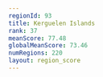```yaml
---
regionId: 93
title: Kerguelen Islands
rank: 37
meanScore: 77.48
globalMeanScore: 73.46
numRegions: 220
layout: region_score
---
```

